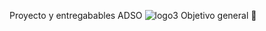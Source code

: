 Proyecto y entregabables ADSO
![logo3](https://github.com/senacti/project-scrum-4-agroservice/assets/167369251/f570026a-f093-4b31-b1d1-51c9344d0b97)
Objetivo general 🎯
